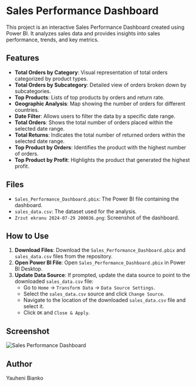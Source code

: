 # Sales Performance Dashboard

This project is an interactive Sales Performance Dashboard created using Power BI. It analyzes sales data and provides insights into sales performance, trends, and key metrics.

## Features
- **Total Orders by Category**: Visual representation of total orders categorized by product types.
- **Total Orders by Subcategory**: Detailed view of orders broken down by subcategories.
- **Top Products**: Lists of top products by orders and return rate.
- **Geographic Analysis**: Map showing the number of orders for different countries.
- **Date Filter**: Allows users to filter the data by a specific date range.
- **Total Orders**: Shows the total number of orders placed within the selected date range.
- **Total Returns**: Indicates the total number of returned orders within the selected date range.
- **Top Product by Orders**: Identifies the product with the highest number of orders.
- **Top Product by Profit**: Highlights the product that generated the highest profit.

## Files
- `Sales_Performance_Dashboard.pbix`: The Power BI file containing the dashboard.
- `sales_data.csv`: The dataset used for the analysis.
- `Zrzut ekranu 2024-07-29 200036.png`: Screenshot of the dashboard.

## How to Use
1. **Download Files**: Download the `Sales_Performance_Dashboard.pbix` and `sales_data.csv` files from the repository.
2. **Open Power BI File**: Open `Sales_Performance_Dashboard.pbix` in Power BI Desktop.
3. **Update Data Source**: If prompted, update the data source to point to the downloaded `sales_data.csv` file:
   - Go to `Home` -> `Transform Data` -> `Data Source Settings`.
   - Select the `sales_data.csv` source and click `Change Source`.
   - Navigate to the location of the downloaded `sales_data.csv` file and select it.
   - Click `OK` and `Close & Apply`.

## Screenshot
![Sales Performance Dashboard](Zrzut%20ekranu%202024-07-29%20200036.png)

## Author
Yauheni Bianko
